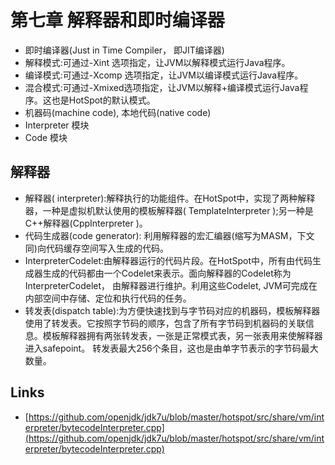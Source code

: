 # 第七章 解释器和即时编译器

- 即时编译器(Just in Time Compiler， 即JIT编译器)
- 解释模式:可通过-Xint 选项指定，让JVM以解释模式运行Java程序。
- 编译模式:可通过-Xcomp 选项指定，让JVM以编译模式运行Java程序。
- 混合模式:可通过-Xmixed选项指定，让JVM以解释+编译模式运行Java程序。这也是HotSpot的默认模式。
- 机器码(machine code), 本地代码(native code)
- Interpreter 模块
- Code 模块


## 解释器

- 解释器( interpreter):解释执行的功能组件。在HotSpot中，实现了两种解释器，一种是虚拟机默认使用的模板解释器( TemplateInterpreter );另一种是C++解释器(CppInterpreter )。
- 代码生成器(code generator): 利用解释器的宏汇编器(缩写为MASM，下文同)向代码缓存空间写入生成的代码。
- InterpreterCodelet:由解释器运行的代码片段。在HotSpot中，所有由代码生成器生成的代码都由一个Codelet来表示。面向解释器的Codelet称为InterpreterCodelet， 由解释器进行维护。利用这些Codelet, JVM可完成在内部空间中存储、定位和执行代码的任务。
- 转发表(dispatch table):为方便快速找到与字节码对应的机器码，模板解释器使用了转发表。它按照字节码的顺序，包含了所有字节码到机器码的关联信息。模板解释器拥有两张转发表，一张是正常模式表，另一张表用来使解释器进入safepoint。 转发表最大256个条目，这也是由单字节表示的字节码最大数量。


## Links

- [https://github.com/openjdk/jdk7u/blob/master/hotspot/src/share/vm/interpreter/bytecodeInterpreter.cpp](https://github.com/openjdk/jdk7u/blob/master/hotspot/src/share/vm/interpreter/bytecodeInterpreter.cpp)